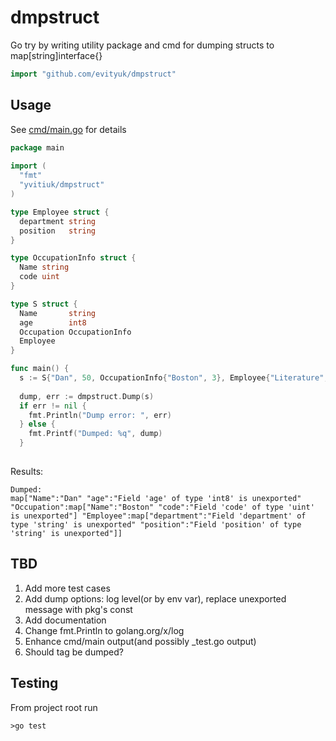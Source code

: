 # dmpstruct
Go try by writing utility package and cmd for dumping structs to map[string]interface{}

```Go
import "github.com/evityuk/dmpstruct"
```

## Usage

See [cmd/main.go]() for details

```Go
package main          
                      
import (              
  "fmt"               
  "yvitiuk/dmpstruct" 
)                     

type Employee struct {
  department string
  position   string
}

type OccupationInfo struct {
  Name string
  code uint
}

type S struct {
  Name       string
  age        int8
  Occupation OccupationInfo
  Employee
}

func main() {                                                                     
  s := S{"Dan", 50, OccupationInfo{"Boston", 3}, Employee{"Literature", "Writer"}}
                                                                                  
  dump, err := dmpstruct.Dump(s)                                                  
  if err != nil {                                                                 
    fmt.Println("Dump error: ", err)                                              
  } else {                                                                        
    fmt.Printf("Dumped: %q", dump)                                                
  }                                                                               
                                                                                  
```
Results:
```
Dumped: 
map["Name":"Dan" "age":"Field 'age' of type 'int8' is unexported" "Occupation":map["Name":"Boston" "code":"Field 'code' of type 'uint' is unexported"] "Employee":map["department":"Field 'department' of type 'string' is unexported" "position":"Field 'position' of type 'string' is unexported"]]
```



## TBD

1. Add more test cases
2. Add dump options: log level(or by env var), replace unexported message with pkg's const
3. Add documentation 
4. Change fmt.Println to golang.org/x/log 
5. Enhance cmd/main output(and possibly \_test.go output)
5. Should tag be dumped?



## Testing 
From project root run 
```
>go test
```
